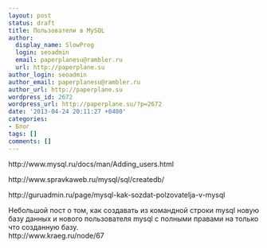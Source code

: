 ```yaml
---
layout: post
status: draft
title: Пользователи в MySQL
author:
  display_name: SlowProg
  login: seoadmin
  email: paperplanesu@rambler.ru
  url: http://paperplane.su
author_login: seoadmin
author_email: paperplanesu@rambler.ru
author_url: http://paperplane.su
wordpress_id: 2672
wordpress_url: http://paperplane.su/?p=2672
date: '2013-04-24 20:11:27 +0400'
categories:
- Блог
tags: []
comments: []
---
```

<p>http:&#47;&#47;www.mysql.ru&#47;docs&#47;man&#47;Adding_users.html</p>
<p>http:&#47;&#47;www.spravkaweb.ru&#47;mysql&#47;sql&#47;createdb&#47;</p>
<p>http:&#47;&#47;guruadmin.ru&#47;page&#47;mysql-kak-sozdat-polzovatelja-v-mysql</p>
<p>Небольшой пост о том, как создавать из командной строки mysql новую базу данных и нового пользователя mysql с полными правами на только что созданную базу.<br />
http:&#47;&#47;www.kraeg.ru&#47;node&#47;67</p>
